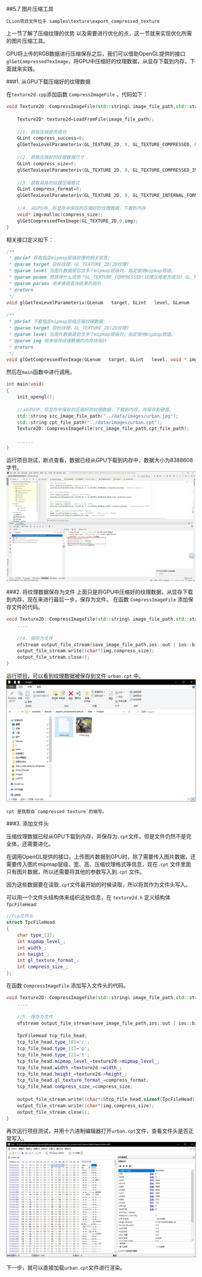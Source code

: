 ##5.7 图片压缩工具

    CLion项目文件位于 samples\texture\export_compressed_texture

上一节了解了压缩纹理的优势 以及需要进行优化的点，这一节就来实现优化所需的图片压缩工具。

GPU将上传的RGB数据进行压缩保存之后，我们可以借助OpenGL提供的接口`glGetCompressedTexImage`，将GPU中压缩好的纹理数据，从显存下载到内存，下面就来实践。

###1. 从GPU下载压缩好的纹理数据

在`texture2d.cpp`添加函数 `CompressImageFile` ，代码如下：

```c++
void Texture2D::CompressImageFile(std::string& image_file_path,std::string& save_image_file_path) {

    Texture2D* texture2d=LoadFromFile(image_file_path);

    //1. 获取压缩是否成功
    GLint compress_success=0;
    glGetTexLevelParameteriv(GL_TEXTURE_2D, 0, GL_TEXTURE_COMPRESSED, &compress_success);

    //2. 获取压缩好的纹理数据尺寸
    GLint compress_size=0;
    glGetTexLevelParameteriv(GL_TEXTURE_2D, 0, GL_TEXTURE_COMPRESSED_IMAGE_SIZE, &compress_size);

    //3. 获取具体的纹理压缩格式
    GLint compress_format=0;
    glGetTexLevelParameteriv(GL_TEXTURE_2D, 0, GL_TEXTURE_INTERNAL_FORMAT, &compress_format);

    //4. 从GPU中，将显存中保存的压缩好的纹理数据，下载到内存
    void* img=malloc(compress_size);
    glGetCompressedTexImage(GL_TEXTURE_2D,0,img);
}
```

相关接口定义如下：
```c++
/** 
 * @brief 获取指定mipmap层级纹理的相关信息;
 * @param target 目标纹理，GL_TEXTURE_2D(2D纹理)
 * @param level 当图片数据是包含多个mipmap层级时，指定使用mipmap层级。
 * @param pname 想获得什么信息？GL_TEXTURE_COMPRESSED(纹理压缩是否成功) GL_TEXTURE_COMPRESSED_IMAGE_SIZE(纹理压缩后的大小) GL_TEXTURE_INTERNAL_FORMAT(纹理压缩后的格式)
 * @param params 用来接收查询结果的指针
 * @return
 */
void glGetTexLevelParameteriv(GLenum   target, GLint   level, GLenum   pname, GLint  * params);

/** 
 * @brief 下载指定mipmap层级压缩纹理数据;
 * @param target 目标纹理，GL_TEXTURE_2D(2D纹理)
 * @param level 当图片数据是包含多个mipmap层级时，指定使用mipmap层级。
 * @param img 用来保存纹理数据的内存块指针
 * @return
 */
void glGetCompressedTexImage(GLenum   target, GLint   level, void * img);
```


然后在`main`函数中进行调用。
```c++
int main(void)
{
    init_opengl();

    //从GPU中，将显存中保存的压缩好的纹理数据，下载到内存，并保存到硬盘。
    std::string src_image_file_path("../data/images/urban.jpg");
    std::string cpt_file_path("../data/images/urban.cpt");
    Texture2D::CompressImageFile(src_image_file_path,cpt_file_path);

    ......
}
```

运行项目测试，断点查看，数据已经从GPU下载到内存中，数据大小为8388608字节。
![](../../imgs/texture_make_beautiful/export_compressed_texture/download_compressed_to_memory.jpg)

###2. 将纹理数据保存为文件
上面只是将GPU中压缩好的纹理数据，从显存下载到内存，现在来进行最后一步，保存为文件。
在函数 `CompressImageFile` 添加保存文件的代码。

```c++
void Texture2D::CompressImageFile(std::string& image_file_path,std::string& save_image_file_path) {
    ....

    //4. 保存为文件
    ofstream output_file_stream(save_image_file_path,ios::out | ios::binary);
    output_file_stream.write((char*)img,compress_size);
    output_file_stream.close();
}
```

运行项目，可以看到纹理数据被保存到文件 `urban.cpt` 中。
![](../../imgs/texture_make_beautiful/export_compressed_texture/save_file_success.jpg)

    cpt 是我取自`compressed texture`的缩写。

###3. 添加文件头

压缩纹理数据已经从GPU下载到内存，并保存为`.cpt`文件，但是文件仍然不是完全体，还需要进化。

在调用OpenGL提供的接口，上传图片数据到GPU时，除了需要传入图片数据，还需要传入图片mipmap层级、宽、高、压缩纹理格式等信息，现在`.cpt` 文件里面只有图片数据，所以还需要将其他的参数写入到`.cpt` 文件。

因为这些数据要在读取`.cpt`文件最开始的时候读取，所以将其作为文件头写入。

可以用一个文件头结构体来组织这些信息，在 `texture2d.h` 定义结构体`TpcFileHead`:
```c++
//tcp文件头
struct TpcFileHead
{
    char type_[3];
    int mipmap_level_;
    int width_;
    int height_;
    int gl_texture_format_;
    int compress_size_;
};
```

在函数 `CompressImageFile` 添加写入文件头的代码。

```c++
void Texture2D::CompressImageFile(std::string& image_file_path,std::string& save_image_file_path) {
    ....

    //5. 保存为文件
    ofstream output_file_stream(save_image_file_path,ios::out | ios::binary);

    TpcFileHead tcp_file_head;
    tcp_file_head.type_[0]='c';
    tcp_file_head.type_[1]='p';
    tcp_file_head.type_[2]='t';
    tcp_file_head.mipmap_level_=texture2d->mipmap_level_;
    tcp_file_head.width_=texture2d->width_;
    tcp_file_head.height_=texture2d->height_;
    tcp_file_head.gl_texture_format_=compress_format;
    tcp_file_head.compress_size_=compress_size;

    output_file_stream.write((char*)&tcp_file_head,sizeof(TpcFileHead));
    output_file_stream.write((char*)img,compress_size);
    output_file_stream.close();
}
```

再次运行项目测试，并用十六进制编辑器打开`urban.cpt`文件，查看文件头是否正常写入。
![](../../imgs/texture_make_beautiful/export_compressed_texture/cpt_head.jpg)

下一步，就可以直接加载`urban.cpt`文件进行渲染。